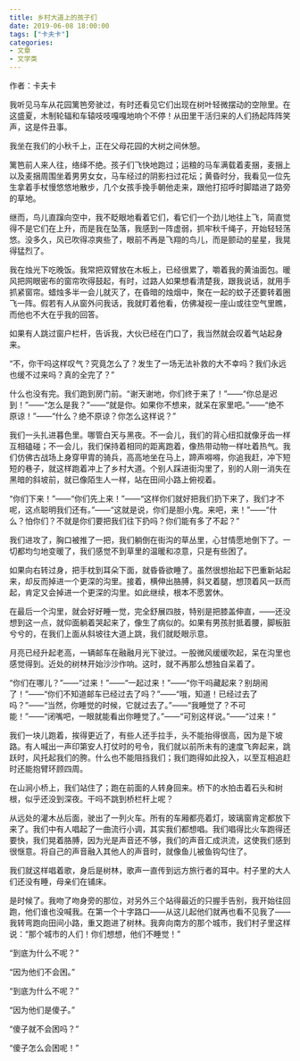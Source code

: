 ```yaml
---
title: 乡村大道上的孩子们
date: 2019-06-08 18:00:00
tags: ["卡夫卡"]
categories: 
- 文章
- 文学类
---
```


作者：卡夫卡

我听见马车从花园篱笆旁驶过，有时还看见它们出现在树叶轻微摆动的空隙里。在这盛夏，木制轮辐和车辕吱吱嘎嘎地响个不停！从田里干活归来的人们扬起阵阵笑声，这是件丑事。

我坐在我们的小秋千上，正在父母花园的大树之间休憩。

篱笆前人来人往，络绎不绝。孩子们飞快地跑过；运粮的马车满载着麦捆，麦捆上以及麦捆周围坐着男男女女，马车经过的阴影扫过花坛；黄昏时分，我看见一位先生拿着手杖慢悠悠地散步，几个女孩手挽手朝他走来，跟他打招呼时脚踏进了路旁的草地。

继而，鸟儿直蹿向空中，我不眨眼地看着它们，看它们一个劲儿地往上飞，简直觉得不是它们在上升，而是我在坠落，我感到一阵虚弱，抓牢秋千绳子，开始轻轻荡悠。没多久，风已吹得凉爽些了，眼前不再是飞翔的鸟儿，而是颤动的星星，我晃得猛烈了。

我在烛光下吃晚饭。我常把双臂放在木板上，已经很累了，嚼着我的黄油面包。暖风把网眼密布的窗帘吹得鼓起，有时，过路人如果想看清楚我，跟我说话，就用手抓紧窗帘。蜡烛多半一会儿就灭了，在昏暗的烛烟中，聚在一起的蚊子还要转着圈飞一阵。假若有人从窗外问我话，我就盯着他看，仿佛凝视一座山或往空气里瞧，而他也不大在乎我的回答。

如果有人跳过窗户栏杆，告诉我，大伙已经在门口了，我当然就会叹着气站起身来。

“不，你干吗这样叹气？究竟怎么了？发生了一场无法补救的大不幸吗？我们永远也缓不过来吗？真的全完了？”

什么也没有完。我们跑到房门前。“谢天谢地，你们终于来了！”——“你总是迟到！”——“怎么是我？”——“就是你。如果你不想来，就呆在家里吧。”——“绝不原谅！”——“什么？绝不原谅？你怎么这样说？”

我们一头扎进暮色里。哪管白天与黑夜。不一会儿，我们的背心纽扣就像牙齿一样互相磕碰；不一会儿，我们保持着相同的距离跑着，像热带动物一样吐着热气。我们仿佛古战场上身穿甲胄的骑兵，高高地坐在马上，蹄声嘚嘚，你追我赶，冲下短短的巷子，就这样跑着冲上了乡村大道。个别人踩进街沟里了，别的人刚一消失在黑暗的斜坡前，就已像陌生人一样，站在田间小路上俯视着。

“你们下来！”——“你们先上来！”——“这样你们就好把我们扔下来了，我们才不呢，这点聪明我们还有。”——“这就是说，你们是胆小鬼。来吧，来！”——“什么？怕你们？不就是你们要把我们往下扔吗？你们能有多了不起？”

我们进攻了，胸口被推了一把，我们躺倒在街沟的草丛里，心甘情愿地倒下了。一切都均匀地变暖了，我们感觉不到草里的温暖和凉意，只是有些困了。

如果向右转过身，把手枕到耳朵下面，就昏昏欲睡了。虽然很想抬起下巴重新站起来，却反而掉进一个更深的沟里。接着，横伸出胳膊，斜叉着腿，想顶着风一跃而起，肯定又会掉进一个更深的沟里。如此继续，根本不愿罢休。

在最后一个沟里，就会好好睡一觉，完全舒展四肢，特别是把膝盖伸直，——还没想到这一点，就仰面躺着哭起来了，像生了病似的。如果有男孩肘抵着腰，脚板脏兮兮的，在我们上面从斜坡往大道上跳，我们就眨眼示意。

月亮已经升起老高，一辆邮车在融融月光下驶过。一股微风缓缓吹起，呆在沟里也感觉得到。近处的树林开始沙沙作响。这时，就不再那么想独自呆着了。

“你们在哪儿？”——“过来！”——“一起过来！”——“你干吗藏起来？别胡闹了！”——“你们不知道邮车已经过去了吗？”——“哦，知道！已经过去了吗？”——“当然，你睡觉的时候，它就过去了。”——“我睡觉了？不可能！”——“闭嘴吧，一眼就能看出你睡觉了。”——“可别这样说。”——“过来！”

我们一块儿跑着，挨得更近了，有些人还手拉手，头不能抬得很高，因为是下坡路。有人喊出一声印第安人打仗时的号令，我们就以前所未有的速度飞奔起来，跳跃时，风托起我们的胯。什么也不能阻挡我们；我们跑得如此投入，以至互相追赶时还能抱臂环顾四周。

在山涧小桥上，我们站住了；跑在前面的人转身回来。桥下的水拍击着石头和树根，似乎还没到深夜。干吗不跳到桥栏杆上呢？

从远处的灌木丛后面，驶出了一列火车。所有的车厢都亮着灯，玻璃窗肯定都放下来了。我们中有人唱起了一曲流行小调，其实我们都想唱。我们唱得比火车跑得还要快，我们晃着胳膊，因为光是声音还不够，我们的声音汇成洪流，这使我们感到很惬意。将自己的声音融入其他人的声音时，就像鱼儿被鱼钩勾住了。

我们就这样唱着歌，身后是树林，歌声一直传到远方旅行者的耳中。村子里的大人们还没有睡，母亲们在铺床。

是时候了。我吻了吻身旁的那位，对另外三个站得最近的只握手告别，我开始往回跑，他们谁也没喊我。在第一个十字路口——从这儿起他们就再也看不见我了——我转弯跑向田间小路，重又跑进了树林。我奔向南方的那个城市，我们村子里这样说：“那个城市的人们！你们想想，他们不睡觉！”

“到底为什么不呢？”

“因为他们不会困。”

“到底为什么不呢？”

“因为他们是傻子。”

“傻子就不会困吗？”

“傻子怎么会困呢！”